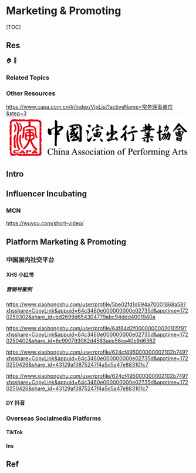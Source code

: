 # Marketing & Promoting

[TOC]



## Res
🏠 
🚧 


### Related Topics


### Other Resources
https://www.capa.com.cn/#/index/VipList?activeName=常务理事单位&step=3
![](../Assets/Pics/Pasted%20image%2020240706152904.png)



## Intro



## Influencer Incubating
### MCN
https://wuyou.com/short-video/



## Platform Marketing & Promoting
### 中国国内社交平台
#### XHS 小红书
##### 营销号案例
https://www.xiaohongshu.com/user/profile/5be02fd1d694a70001868a58?xhsshare=CopyLink&appuid=64c3460e000000000e02735d&apptime=1720250302&share_id=bd2699d654304779abc94ddd4001940a

https://www.xiaohongshu.com/user/profile/64f84d2f00000000020105f9?xhsshare=CopyLink&appuid=64c3460e000000000e02735d&apptime=1720250402&share_id=6c990793062d4563aee56ea40b9d6362

https://www.xiaohongshu.com/user/profile/624cf495000000002102b749?xhsshare=CopyLink&appuid=64c3460e000000000e02735d&apptime=1720250426&share_id=43129af3875247f4a5d5a47e883101c7

https://www.xiaohongshu.com/user/profile/624cf495000000002102b749?xhsshare=CopyLink&appuid=64c3460e000000000e02735d&apptime=1720250426&share_id=43129af3875247f4a5d5a47e883101c7
#### DY 抖音


### Overseas Socialmedia Platforms
#### TikTok


#### Ins



## Ref

